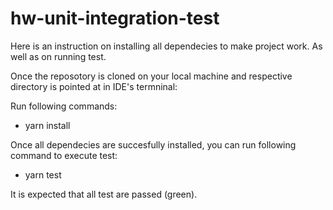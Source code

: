 # hw-unit-integration-test
Here is an instruction on installing all dependecies to make project work. As well as on running test.  
  
Once the reposotory is cloned on your local machine and respective directory is pointed at in IDE's termninal:  
  
Run following commands:  
- yarn install      
  
Once all dependecies are succesfully installed, you can run following command to execute test:  
- yarn test  
  
It is expected that all test are passed (green).  
